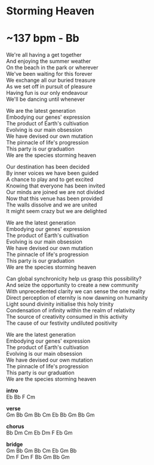 # Storming Heaven
# ~137 bpm - Bb
We're all having a get together  
And enjoying the summer weather  
On the beach in the park or wherever  
We've been waiting for this forever  
We exchange all our buried treasure  
As we set off in pursuit of pleasure  
Having fun is our only endeavour  
We'll be dancing until whenever  

We are the latest generation  
Embodying our genes' expression  
The product of Earth's cultivation  
Evolving is our main obsession  
We have devised our own mutation  
The pinnacle of life's progression  
This party is our graduation  
We are the species storming heaven  

Our destination has been decided  
By inner voices we have been guided  
A chance to play and to get excited  
Knowing that everyone has been invited  
Our minds are joined we are not divided  
Now that this venue has been provided  
The walls dissolve and we are united  
It might seem crazy but we are delighted  

We are the latest generation  
Embodying our genes' expression  
The product of Earth's cultivation  
Evolving is our main obsession  
We have devised our own mutation  
The pinnacle of life's progression  
This party is our graduation  
We are the species storming heaven  

Can global synchronicity help us grasp this possibility?  
And seize the opportunity to create a new community  
With unprecedented clarity we can sense the one reality  
Direct perception of eternity is now dawning on humanity  
Light sound divinity initialise this holy trinity  
Condensation of infinity within the realm of relativity  
The source of creativity consumed in this activity  
The cause of our festivity undiluted positivity  

We are the latest generation  
Embodying our genes' expression  
The product of Earth's cultivation  
Evolving is our main obsession  
We have devised our own mutation  
The pinnacle of life's progression  
This party is our graduation  
We are the species storming heaven  

**intro**  
		Eb	Bb	F	Cm  

**verse**  
		Gm	Bb	Gm	Bb	Cm	Eb	Bb	Gm	Bb	Gm  

**chorus**  
		Bb	Dm	Cm	Eb	Dm	F	Eb	Gm  

**bridge**  
		Gm	Bb	Gm	Bb	Cm	Eb	Gm	Bb  
		Dm	F	Dm	F	Bb	Gm	Bb	Gm  
